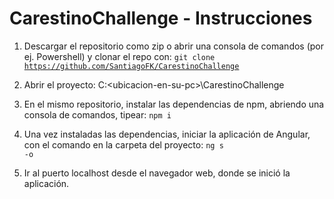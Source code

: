 # CarestinoChallenge - Instrucciones

1) Descargar el repositorio como zip o abrir una consola de comandos (por ej. Powershell) y clonar el repo con:
<code>git clone https://github.com/SantiagoFK/CarestinoChallenge </code>

2) Abrir el proyecto: C:\<ubicacion-en-su-pc>\CarestinoChallenge

3) En el mismo repositorio, instalar las dependencias de npm, abriendo una consola de comandos, tipear:
<code>npm i</code>

4) Una vez instaladas las dependencias, iniciar la aplicación de Angular, con el comando en la carpeta del proyecto:
<code>ng s -o</code>

5) Ir al puerto localhost desde el navegador web, donde se inició la aplicación.
